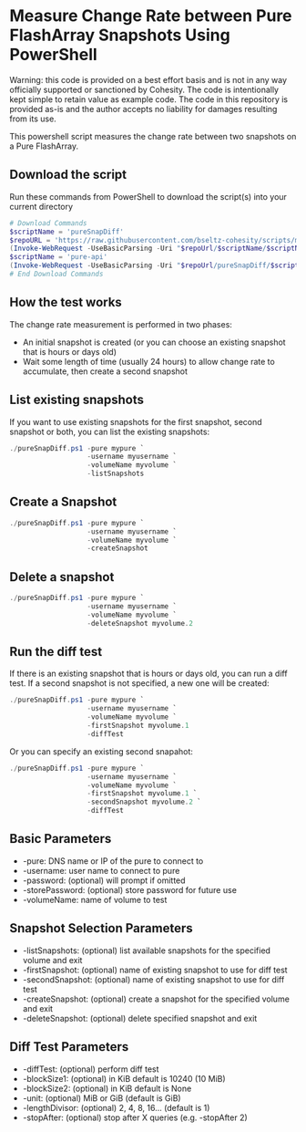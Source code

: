 # Measure Change Rate between Pure FlashArray Snapshots Using PowerShell

Warning: this code is provided on a best effort basis and is not in any way officially supported or sanctioned by Cohesity. The code is intentionally kept simple to retain value as example code. The code in this repository is provided as-is and the author accepts no liability for damages resulting from its use.

This powershell script measures the change rate between two snapshots on a Pure FlashArray.

## Download the script

Run these commands from PowerShell to download the script(s) into your current directory

```powershell
# Download Commands
$scriptName = 'pureSnapDiff'
$repoURL = 'https://raw.githubusercontent.com/bseltz-cohesity/scripts/master/powershell'
(Invoke-WebRequest -UseBasicParsing -Uri "$repoUrl/$scriptName/$scriptName.ps1").content | Out-File "$scriptName.ps1"; (Get-Content "$scriptName.ps1") | Set-Content "$scriptName.ps1"
$scriptName = 'pure-api'
(Invoke-WebRequest -UseBasicParsing -Uri "$repoUrl/pureSnapDiff/$scriptName.ps1").content | Out-File "$scriptName.ps1"; (Get-Content "$scriptName.ps1") | Set-Content "$scriptName.ps1"
# End Download Commands
```

## How the test works

The change rate measurement is performed in two phases:

* An initial snapshot is created (or you can choose an existing snapshot that is hours or days old)
* Wait some length of time (usually 24 hours) to allow change rate to accumulate, then create a second snapshot

## List existing snapshots

If you want to use existing snapshots for the first snapshot, second snapshot or both, you can list the existing snapshots:

```powershell
./pureSnapDiff.ps1 -pure mypure `
                   -username myusername `
                   -volumeName myvolume `
                   -listSnapshots
```

## Create a Snapshot

```powershell
./pureSnapDiff.ps1 -pure mypure `
                   -username myusername `
                   -volumeName myvolume `
                   -createSnapshot
```

## Delete a snapshot

```powershell
./pureSnapDiff.ps1 -pure mypure `
                   -username myusername `
                   -volumeName myvolume `
                   -deleteSnapshot myvolume.2
```

## Run the diff test

If there is an existing snapshot that is hours or days old, you can run a diff test. If a second snapshot is not specified, a new one will be created:

```powershell
./pureSnapDiff.ps1 -pure mypure `
                   -username myusername `
                   -volumeName myvolume `
                   -firstSnapshot myvolume.1
                   -diffTest
```

Or you can specify an existing second snapahot:

```powershell
./pureSnapDiff.ps1 -pure mypure `
                   -username myusername `
                   -volumeName myvolume `
                   -firstSnapshot myvolume.1 `
                   -secondSnapshot myvolume.2 `
                   -diffTest
```

## Basic Parameters

* -pure: DNS name or IP of the pure to connect to
* -username: user name to connect to pure
* -password: (optional) will prompt if omitted
* -storePassword: (optional) store password for future use
* -volumeName: name of volume to test

## Snapshot Selection Parameters

* -listSnapshots: (optional) list available snapshots for the specified volume and exit
* -firstSnapshot: (optional) name of existing snapshot to use for diff test
* -secondSnapshot: (optional) name of existing snapshot to use for diff test
* -createSnapshot: (optional) create a snapshot for the specified volume and exit
* -deleteSnapshot: (optional) delete specified snapshot and exit

## Diff Test Parameters

* -diffTest: (optional) perform diff test
* -blockSize1: (optional) in KiB default is 10240 (10 MiB)
* -blockSize2: (optional) in KiB default is None
* -unit: (optional) MiB or GiB (default is GiB)
* -lengthDivisor: (optional) 2, 4, 8, 16... (default is 1)
* -stopAfter: (optional) stop after X queries (e.g. -stopAfter 2)
